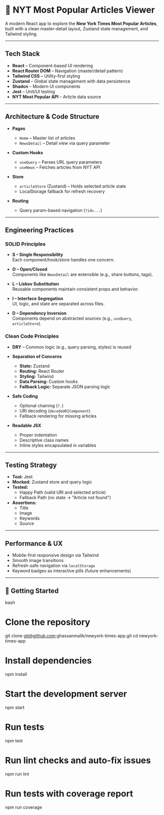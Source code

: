 # 📰 NYT Most Popular Articles Viewer

A modern React app to explore the **New York Times Most Popular Articles**, built with a clean master-detail layout, Zustand state management, and Tailwind styling.

---

## Tech Stack

- **React** – Component-based UI rendering  
- **React Router DOM** – Navigation (master/detail pattern)  
- **Tailwind CSS** – Utility-first styling  
- **Zustand** – Global state management with data persistence  
- **Shadcn** – Modern UI components   
- **Jest** – Unit/UI testing  
- **NYT Most Popular API** – Article data source

---

## Architecture & Code Structure

- **Pages**
  - `Home` – Master list of articles
  - `NewsDetail` – Detail view via query parameter

- **Custom Hooks**
  - `useQuery` – Parses URL query parameters
  - `useNews` – Fetches articles from NYT API

- **Store**
  - `articleStore` (Zustand) – Holds selected article state
  - LocalStorage fallback for refresh recovery

- **Routing**
  - Query param-based navigation (`?id=...`)

---

## Engineering Practices

### SOLID Principles

- **S – Single Responsibility**  
  Each component/hook/store handles one concern.

- **O – Open/Closed**  
  Components like `NewsDetail` are extensible (e.g., share buttons, tags).

- **L – Liskov Substitution**  
  Reusable components maintain consistent props and behavior.

- **I – Interface Segregation**  
  UI, logic, and state are separated across files.

- **D – Dependency Inversion**  
  Components depend on abstracted sources (e.g., `useQuery`, `articleStore`).

### Clean Code Principles

- **DRY** – Common logic (e.g., query parsing, styles) is reused
- **Separation of Concerns**
  - **State:** Zustand
  - **Routing:** React Router
  - **Styling:** Tailwind
  - **Data Parsing:** Custom hooks
  - **Fallback Logic:** Separate JSON parsing logic

- **Safe Coding**
  - Optional chaining (`?.`)
  - URI decoding (`decodeURIComponent`)
  - Fallback rendering for missing articles

- **Readable JSX**
  - Proper indentation
  - Descriptive class names
  - Inline styles encapsulated in variables

---

## Testing Strategy

- **Tool:** Jest  
- **Mocked:** Zustand store and query logic  
- **Tested:**
  - Happy Path (valid URI and selected article)
  - Fallback Path (no state → "Article not found")  
- **Assertions:**
  - Title
  - Image
  - Keywords
  - Source

---

## Performance & UX

- Mobile-first responsive design via Tailwind
- Smooth image transitions
- Refresh-safe navigation via `localStorage`
- Keyword badges as interactive pills (future enhancements)

---

## 🚀 Getting Started

bash
# Clone the repository
git clone git@github.com:ghassanmalik/newyork-times-app.git
cd newyork-times-app

# Install dependencies
npm install

# Start the development server
npm start

# Run tests
npm test

# Run lint checks and auto-fix issues
npm run lint

# Run tests with coverage report
npm run coverage
